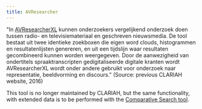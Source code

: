 ```yaml
---
title: AVResearcher
---
```


"In [AVResearcherXL](http://labs.beeldengeluid.nl/application/dbd09298-edb3-11e4-8099-005056a71e3a) kunnen onderzoekers vergelijkend onderzoek doen tussen radio- en televisiemateriaal en geschreven nieuwsmedia. De tool bestaat uit twee identieke zoekboxen die eigen word clouds, histogrammen en resultatenlijsten genereren, en uit een tijdslijn waar resultaten gecombineerd kunnen worden weergegeven. Door de aanwezigheid van ondertitels spraaktranscripten gedigitaliseerde digitale kranten wordt AVResearcherXL wordt onder andere gebruikt voor onderzoek naar representatie, beeldvorming en discours." (Source: previous CLARIAH website, 2016)

This tool is no longer maintained by CLARIAH, but the same functionality, with extended data is to be performed with the [Comparative Search tool](<http://mediasuite.clariah.nl/documentation/howtos/query-comparison>).